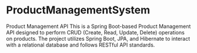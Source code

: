 # ProductManagementSystem
Product Management API This is a Spring Boot-based Product Management API designed to perform CRUD (Create, Read, Update, Delete) operations on products. The project utilizes Spring Boot, JPA, and Hibernate to interact with a relational database and follows RESTful API standards.
